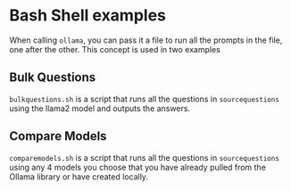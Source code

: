 # Bash Shell examples

When calling `ollama`, you can pass it a file to run all the prompts in the file, one after the other. This concept is used in two examples

## Bulk Questions
`bulkquestions.sh` is a script that runs all the questions in `sourcequestions` using the llama2 model and outputs the answers.

## Compare Models
`comparemodels.sh` is a script that runs all the questions in `sourcequestions` using any 4 models you choose that you have already pulled from the Ollama library or have created locally.

